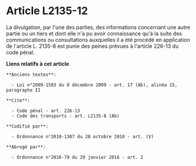 # Article L2135-12

La divulgation, par l'une des parties, des informations concernant une autre partie ou un tiers et dont elle n'a pu avoir
connaissance qu'à la suite des communications ou consultations auxquelles il a été procédé en application de l'article L.
2135-8 est punie des peines prévues à l'article 226-13 du code pénal.

**Liens relatifs à cet article**

	**Anciens textes**:

	  - Loi n°2009-1503 du 8 décembre 2009 - art. 17 (Ab), alinéa 15, paragraphe II

	**Cite**:

	  - Code pénal - art. 226-13
	  - Code des transports - art. L2135-8 (Ab)

	**Codifié par**:

	  - Ordonnance n°2010-1307 du 28 octobre 2010 - art. (V)

	**Abrogé par**:

	  - Ordonnance n°2016-79 du 29 janvier 2016 - art. 2
